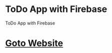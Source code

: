 # ToDo App with Firebase
 ToDo App with Firebase

# [Goto Website](https://mhamza2557.github.io/ToDo-App-with-Firebase/)